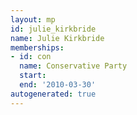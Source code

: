 ```yaml
---
layout: mp
id: julie_kirkbride
name: Julie Kirkbride
memberships:
- id: con
  name: Conservative Party
  start: 
  end: '2010-03-30'
autogenerated: true
---
```

